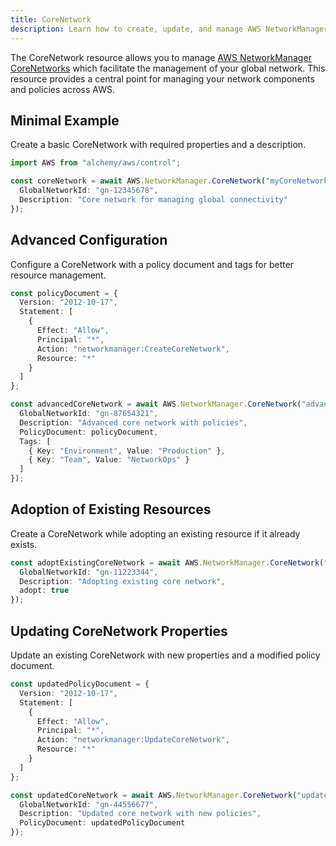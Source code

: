 ```yaml
---
title: CoreNetwork
description: Learn how to create, update, and manage AWS NetworkManager CoreNetworks using Alchemy Cloud Control.
---
```



The CoreNetwork resource allows you to manage [AWS NetworkManager CoreNetworks](https://docs.aws.amazon.com/networkmanager/latest/userguide/) which facilitate the management of your global network. This resource provides a central point for managing your network components and policies across AWS.

## Minimal Example

Create a basic CoreNetwork with required properties and a description.

```ts
import AWS from "alchemy/aws/control";

const coreNetwork = await AWS.NetworkManager.CoreNetwork("myCoreNetwork", {
  GlobalNetworkId: "gn-12345678",
  Description: "Core network for managing global connectivity"
});
```

## Advanced Configuration

Configure a CoreNetwork with a policy document and tags for better resource management.

```ts
const policyDocument = {
  Version: "2012-10-17",
  Statement: [
    {
      Effect: "Allow",
      Principal: "*",
      Action: "networkmanager:CreateCoreNetwork",
      Resource: "*"
    }
  ]
};

const advancedCoreNetwork = await AWS.NetworkManager.CoreNetwork("advancedCoreNetwork", {
  GlobalNetworkId: "gn-87654321",
  Description: "Advanced core network with policies",
  PolicyDocument: policyDocument,
  Tags: [
    { Key: "Environment", Value: "Production" },
    { Key: "Team", Value: "NetworkOps" }
  ]
});
```

## Adoption of Existing Resources

Create a CoreNetwork while adopting an existing resource if it already exists.

```ts
const adoptExistingCoreNetwork = await AWS.NetworkManager.CoreNetwork("adoptExistingCoreNetwork", {
  GlobalNetworkId: "gn-11223344",
  Description: "Adopting existing core network",
  adopt: true
});
```

## Updating CoreNetwork Properties

Update an existing CoreNetwork with new properties and a modified policy document.

```ts
const updatedPolicyDocument = {
  Version: "2012-10-17",
  Statement: [
    {
      Effect: "Allow",
      Principal: "*",
      Action: "networkmanager:UpdateCoreNetwork",
      Resource: "*"
    }
  ]
};

const updatedCoreNetwork = await AWS.NetworkManager.CoreNetwork("updateCoreNetwork", {
  GlobalNetworkId: "gn-44556677",
  Description: "Updated core network with new policies",
  PolicyDocument: updatedPolicyDocument
});
```
